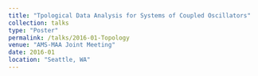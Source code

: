 ```yaml
---
title: "Tpological Data Analysis for Systems of Coupled Oscillators"
collection: talks
type: "Poster"
permalink: /talks/2016-01-Topology
venue: "AMS-MAA Joint Meeting"
date: 2016-01
location: "Seattle, WA"
---
```

